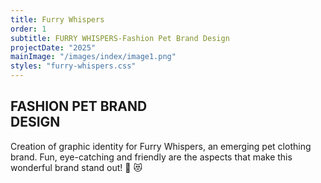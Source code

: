 ```yaml
---
title: Furry Whispers
order: 1
subtitle: FURRY WHISPERS-Fashion Pet Brand Design
projectDate: "2025"
mainImage: "/images/index/image1.png"
styles: "furry-whispers.css"
---
```

<section class="section">
    <div class="container">
        <h1 class="title">FASHION PET BRAND<br>DESIGN</h1>
        <p class="description">Creation of graphic identity for Furry Whispers, an emerging pet clothing brand.
Fun, eye-catching and friendly are the aspects that make this wonderful brand stand out! 🐶 😻</p>
    </div>
    <div class="grid container">
        <div class="img-container logo">
            <img src="/images/furry-whispers/FW-LOGO.jpg" alt="">
        </div>
        <div class="img-container">
            <img src="/images/furry-whispers/FW-BOX MOCKUP.jpg" alt="">
        </div>
        <div class="grid one">
            <div class="img-container">
                <img src="/images/furry-whispers/FW-RED.png" alt="">
            </div>
            <div class="img-container">
                <img src="/images/furry-whispers/FW-ORANGE.png" alt="">
            </div>
            <div class="img-container">
                <img src="/images/furry-whispers/FW-LABELS.png" alt="">
            </div>
            <div class="img-container">
                <img src="/images/furry-whispers/FW.DOG.jpg" alt="">
            </div>
        </div>
    </div>
</section>